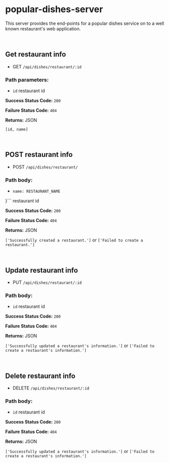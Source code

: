# popular-dishes-server

This server provides the end-points for a popular dishes service on to a well known restaurant's web application.

&nbsp;
## Get restaurant info

* GET ```/api/dishes/restaurant/:id```

### Path parameters:

* ```id``` restaurant id

**Success Status Code:** `200`

**Failure Status Code:** `404`

**Returns:** JSON

```[id, name]```

&nbsp;
## POST restaurant info

* POST ```/api/dishes/restaurant/```

### Path body:

* ```{
  name: RESTAURANT_NAME
}``` restaurant id

**Success Status Code:** `200`

**Failure Status Code:** `404`

**Returns:** JSON

```['Successfully created a restaurant.']``` or ```['Failed to create a restaurant.']```

&nbsp;
## Update restaurant info

* PUT ```/api/dishes/restaurant/:id```

### Path body:

* ```id``` restaurant id

**Success Status Code:** `200`

**Failure Status Code:** `404`

**Returns:** JSON

```['Successfully updated a restaurant's information.']``` or ```['Failed to create a restaurant's information.']```

&nbsp;
## Delete restaurant info

* DELETE ```/api/dishes/restaurant/:id```

### Path body:

* ```id``` restaurant id

**Success Status Code:** `200`

**Failure Status Code:** `404`

**Returns:** JSON

```['Successfully updated a restaurant's information.']``` or ```['Failed to create a restaurant's information.']```
